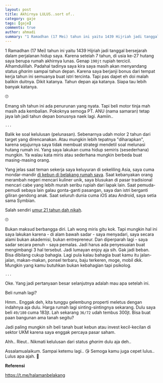```yaml
---
layout: post
title: Akhirnya LULUS..sort of.. 
category: gaje
tags: [gaje]
comments: true
author: ahmadi
summary: "1 Ramadhan (17 Mei) tahun ini yaitu 1439 Hijriah jadi tanggal bersejarah dalam perjalanan hidup saya. Karena setelah 7 tahun..."
--- 
```


1 Ramadhan (17 Mei) tahun ini yaitu 1439 Hijriah jadi tanggal bersejarah dalam perjalanan hidup saya. Karena setelah 7 tahun, di usia ke-27 hutang saya berupa rumah akhirnya lunas. Genap `190jt` rupiah tercicil. Alhamdulillah. Padahal tadinya saya kira saya masih akan menyandang status *gharim* sampai tahun depan. Karena saya berjanji bonus dari tempat kerja tahun ini semuanya buat istri tercinta. Tapi pas dapet eh doi malah balikin duitnya. Dikit katanya. Tahun depan aja katanya. Siapa tau lebih banyak katanya.

🙄

Emang sih tahun ini ada penurunan yang nyata. Tapi beli motor tinja mah masih ada kembalian. Pokoknya semoga PT. ANU (nama samaran) tetap jaya lah jadi tahun depan bonusnya naek lagi. Aamiin..


`...`

Balik ke soal kelulusan (pelunasan). Sebenarnya udah molor 2 tahun dari target yang direncanakan. Atau mungkin lebih tepatnya "diharapkan", karena sejujurnya saya tidak membuat strategi mendetil soal melunasi hutang rumah ini. Yang saya lakukan cuma hidup semiris (sesederhana) mungkin. Ya walau kata miris atau sederhana mungkin berbeda buat masing-masing orang.

Yang jelas saat teman sekerja saya keluyuran di sekeliling Asia, saya cuma mondar-mandir [di kebun di belakang rumah saya](https://t.me/halamanbelakang).
Saat kebanyakan orang merambah negeri mencari kuliner unik, saya blusukan di pasar tradisional mencari cabe yang lebih murah seribu rupiah dari lapak lain. 
Saat pemuda-pemudi sebaya lain galau gonta-ganti pasangan, saya dan istri berganti giliran gendong anak. 
Saat seluruh dunia cuma iOS atau Android, saya setia sama Symbian.

Salah sendiri [umur 21 tahun dah nikah](https://ahmadihamid.com/gaje/Nikah-Pas/).

🙄

Bukan maksud berbangga diri. Lah wong miris gitu kok. Tapi mungkin hal ini saya lakukan karena - di alam bawah sadar - saya menyadari, saya secara alami bukan akademisi, bukan entrepreneur. Dan diperparah lagi - saya sadar secara penuh - saya pemalas. Jadi harus ada penyesuaian buat mengimbangi 3 hal tersebut. Jadi lumayan enjoy aja sih. Gak jadi beban. Bisa dibilang cukup bahagia. Lagi pula kalau bahagia buat kamu itu jalan-jalan, makan-makan, ponsel terbaru, baju terkeren, moge, mobil dkk. Mungkin yang kamu butuhkan bukan kebahagian tapi psikolog.

`...`

Oke. Yang jadi pertanyaan besar selanjutnya adalah mau apa setelah ini.

Beli rumah lagi? 

Hmm.. Enggak deh, kita tunggu gelembung properti meletus dengan indahnya aja dulu. Harga rumah lagi sinting-sintingnya sekarang. Dulu saya beli `49/180` cuma 183jt. Lah sekarang `36/72` udah tembus 300jt. 
Bisa buat paan bangunan ama tanah segitu? 

Jadi paling mungkin sih beli tanah buat kebun atau invest kecil-kecilan di sektor UKM karena saya enggak percaya pasar saham.

Ahh.. Rieut.. Nikmati kelulusan dari status *gharim* dulu aja deh..

Assalamualaikum. Sampai ketemu lagi..
😘
Semoga kamu juga cepet lulus.. Lulus apa ajah. 
👊
  

**Referensi**


<https://t.me/halamanbelakang>
